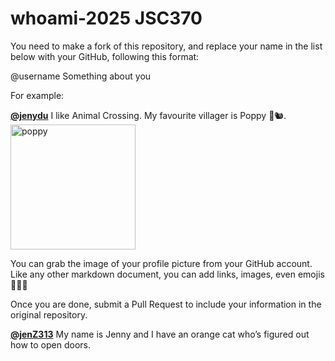 # whoami-2025 JSC370
You need to make a fork of this repository, and replace your name in the list below with your GitHub, following this format:

@username Something about you

For example:

[**@jenydu**](https://github.com/jenydu) I like Animal Crossing. My favourite villager is Poppy 🍂🐿️. <img src="https://preview.redd.it/f79f0cv1o7j51.jpg?auto=webp&s=1e572edf80d0eba0c35c77c3c81231d9e626d366" alt="poppy" width="200px">

You can grab the image of your profile picture from your GitHub account. Like any other markdown document, you can add links, images, even emojis 🍋🍰🐸

Once you are done, submit a Pull Request to include your information in the original repository.

[**@jenZ313**](https://github.com/jenZ313) My name is Jenny and I have an orange cat who’s figured out how to open doors.
